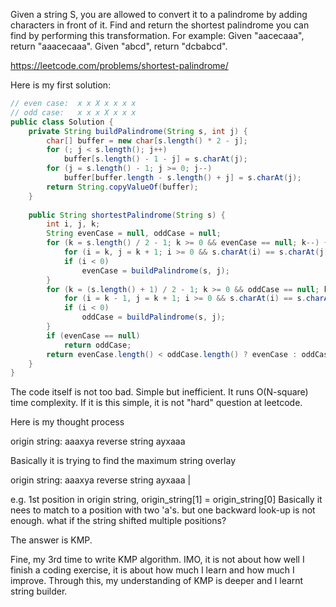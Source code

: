Given a string S, you are allowed to convert it to a palindrome by adding characters in front of it. Find and return the shortest palindrome you can find by performing this transformation.
For example:
Given "aacecaaa", return "aaacecaaa".
Given "abcd", return "dcbabcd".

https://leetcode.com/problems/shortest-palindrome/


Here is my first solution:

```java
// even case:  x x X x x x x
// odd case:   x x x X x x x
public class Solution {
    private String buildPalindrome(String s, int j) {
        char[] buffer = new char[s.length() * 2 - j];
        for (; j < s.length(); j++)
            buffer[s.length() - 1 - j] = s.charAt(j);
        for (j = s.length() - 1; j >= 0; j--)
            buffer[buffer.length - s.length() + j] = s.charAt(j);
        return String.copyValueOf(buffer);        
    }
    
    public String shortestPalindrome(String s) {
        int i, j, k;
        String evenCase = null, oddCase = null;
        for (k = s.length() / 2 - 1; k >= 0 && evenCase == null; k--) {
            for (i = k, j = k + 1; i >= 0 && s.charAt(i) == s.charAt(j); i--, j++);
            if (i < 0)
                evenCase = buildPalindrome(s, j);
        }
        for (k = (s.length() + 1) / 2 - 1; k >= 0 && oddCase == null; k--) {
            for (i = k - 1, j = k + 1; i >= 0 && s.charAt(i) == s.charAt(j); i--, j++);
            if (i < 0)
                oddCase = buildPalindrome(s, j);
        }
        if (evenCase == null)
            return oddCase;
        return evenCase.length() < oddCase.length() ? evenCase : oddCase;
    }
}
```

The code itself is not too bad. Simple but inefficient. It runs O(N-square)
time complexity. If it is this simple, it is not "hard" question at leetcode.

Here is my thought process

origin string:       aaaxya
reverse string    ayxaaa

Basically it is trying to find the maximum string overlay

origin string:       aaaxya
reverse string       ayxaaa
                      |

e.g. 1st position in origin string, origin_string[1] = origin_string[0]
Basically it nees to match to a position with two 'a's. but one backward look-up
is not enough. what if the string shifted multiple positions?

The answer is KMP.

Fine, my 3rd time to write KMP algorithm. 
IMO, it is not about how well I finish a coding exercise, it is about
how much I learn and how much I improve. Through this, my understanding of KMP is deeper
 and I learnt string builder.
